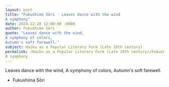 ```yaml
---
layout: post
title: "Fukushima Sōri - Leaves dance with the wind
A symphony"
date: 2024-12-28 12:00:00 -0000
author: Fukushima Sōri
quote: "Leaves dance with the wind,
A symphony of colors,
Autumn's soft farewell."
subject: Haiku as a Popular Literary Form (Late 19th century)
permalink: /Haiku as a Popular Literary Form (Late 19th century)/Fukushima Sōri/Fukushima Sōri - Leaves dance with the wind
A symphony
---
```


Leaves dance with the wind,
A symphony of colors,
Autumn's soft farewell.

- Fukushima Sōri
